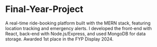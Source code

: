 # Final-Year-Project
A real-time ride-booking platform built with the MERN stack, featuring location tracking and emergency alerts. I developed the front-end with React, back-end with Node.js/Express, and used MongoDB for data storage. Awarded 1st place in the FYP Display 2024.
